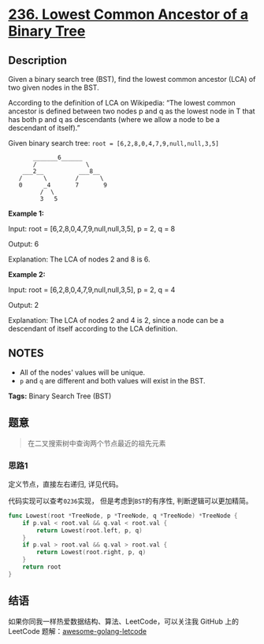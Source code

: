 # [236. Lowest Common Ancestor of a Binary Tree][title]

## Description

Given a binary search tree (BST), find the lowest common ancestor (LCA) of two given nodes in the BST.

According to the definition of LCA on Wikipedia: “The lowest common ancestor is defined between two nodes p and q as the lowest node in T that has both p and q as descendants (where we allow a node to be a descendant of itself).”

Given binary search tree:  `root = [6,2,8,0,4,7,9,null,null,3,5]`

```
       _______6______
       /              \
    ___2__          ___8__
   /      \        /      \
   0      _4       7       9
         /  \
         3   5
```

**Example 1:**

Input: root = [6,2,8,0,4,7,9,null,null,3,5], p = 2, q = 8

Output: 6

Explanation: The LCA of nodes 2 and 8 is 6.

**Example 2:**

Input: root = [6,2,8,0,4,7,9,null,null,3,5], p = 2, q = 4

Output: 2

Explanation: The LCA of nodes 2 and 4 is 2, since a node can be a descendant of itself
             according to the LCA definition.

## NOTES

- All of the nodes' values will be unique.
- `p` and `q` are different and both values will exist in the BST.

**Tags:** Binary Search Tree (BST)

## 题意
> 在二叉搜索树中查询两个节点最近的祖先元素

### 思路1
定义节点，直接左右递归, 详见代码。

代码实现可以查考`0236`实现， 但是考虑到`BST`的有序性, 判断逻辑可以更加精简。
```go
func Lowest(root *TreeNode, p *TreeNode, q *TreeNode) *TreeNode {
	if p.val < root.val && q.val < root.val {
		return Lowest(root.left, p, q)
	}
	if p.val > root.val && q.val > root.val {
		return Lowest(root.right, p, q)
	}
	return root
}
```

## 结语

如果你同我一样热爱数据结构、算法、LeetCode，可以关注我 GitHub 上的 LeetCode 题解：[awesome-golang-letcode][me]

[title]: https://leetcode.com/problems/valid-anagram/description/
[me]: https://github.com/kylesliu/awesome-golang-algorithm
